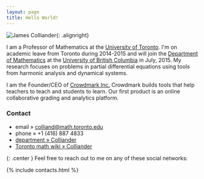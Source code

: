 ```yaml
---
layout: page
title: Hello World!
---
```




![James Colliander](http://www.gravatar.com/avatar/b7609f44c94924bd4b0694f872867b4c.png){: .alignright}

I am a Professor of Mathematics at the [University of Toronto](http://www.utoronto.ca/). I'm on academic leave from Toronto during 2014-2015 and will join the [Department of Mathematics](https://www.math.ubc.ca/) at the [University of British Columbia](http://www.ubc.ca/) in July, 2015. My research focuses on problems in partial differential equations using tools from harmonic analysis and dynamical systems.

I am the Founder/CEO of <a href="http://crowdmark.com">Crowdmark Inc.</a> Crowdmark builds tools that help teachers to teach and students to learn. Our first product is an online collaborative grading and analytics platform.

### Contact

* 	email » colliand@math.toronto.edu  
* 	phone » +1 (416) 887 4833
* 	[department » Colliander](http://www.math.toronto.edu/cms/colliander-james/)
*	[Toronto math wiki » Colliander](http://wiki.math.toronto.edu/TorontoMathWiki/index.php/User:Colliand)


{: .center }
Feel free to reach out to me on any of these social networks:

{% include contacts.html %}


